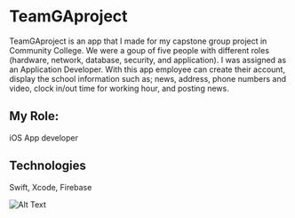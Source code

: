 # TeamGAproject
TeamGAproject is an app that I made for my capstone group project in Community College. We were a goup of five people with different roles (hardware, network, database, security, and application). I was assigned as an Application Developer. With this app employee can create their account, display the school information such as; news, address, phone numbers and video, clock in/out time for working hour, and posting news.

## My Role:
iOS App developer

## Technologies
Swift, Xcode, Firebase

![Alt Text](https://media.giphy.com/media/vFKqnCdLPNOKc/giphy.gif)

